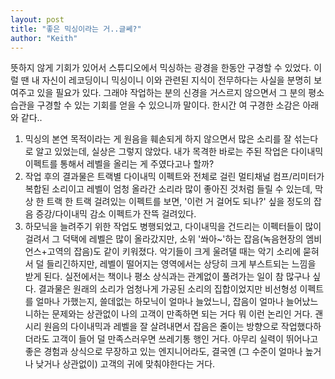 ```yaml
---
layout: post
title: "좋은 믹싱이라는 거..글쎄?"
author: "Keith"
---
```


뜻하지 않게 기회가 있어서 스튜디오에서 믹싱하는 광경을 한동안 구경할 수 있었다. 이럴 땐 내 자신이 레코딩이니 믹싱이니 이와 관련된 지식이 전무하다는 사실을 분명히 보여주고 있을 필요가 있다. 그래야 작업하는 분의 신경을 거스르지 않으면서 그 분의 평소 습관을 구경할 수 있는 기회를 얻을 수 있으니까 말이다.
한시간 여 구경한 소감은 아래와 같다..
1) 믹싱의 본연 목적이라는 게 원음을 훼손되게 하지 않으면서 많은 소리를 잘 섞는다로 알고 있었는데, 실상은 그렇지 않았다. 내가 목격한 바로는 주된 작업은 다이내믹 이펙트를 통해서 레벨을 올리는 게 주였다고나 할까?
2) 작업 후의 결과물은 트랙별 다이내믹 이펙트와 전체로 걸린 멀티채널 컴프/리미터가 복합된 소리이고 레벨이 엄청 올라간 소리라 많이 좋아진 것처럼 들릴 수 있는데, 막상 한 트랙 한 트랙 걸려있는 이펙트를 보면, '이런 거 걸어도 되나?' 싶을 정도의 잡음 증강/다이내믹 감소 이펙트가 잔뜩 걸려있다. 
3) 하모닉을 늘려주기 위한 작업도 병행되었고, 다이내믹을 건드리는 이펙터들이 많이 걸려서 그 덕택에 레벨은 많이 올라갔지만, 소위 '쏴아~'하는 잡음(녹음현장의 엠비언스+고역의 잡음)도 같이 키워졌다. 악기들이 크게 울려댈 때는 악기 소리에 묻혀서 덜 들리긴하지만, 레벨이 떨어지는 영역에서는 상당히 크게 부스트되는 느낌을 받게 된다.
실전에서는 책이나 평소 상식과는 관계없이 풀려가는 일이 참 많구나 싶다. 결과물은 원래의 소리가 엄청나게 가공된 소리의 집합이었지만 비선형성 이펙트를 얼마나 가했는지, 쓸데없는 하모닉이 얼마나 늘었느니, 잡음이 얼마나 늘어났느니하는 문제와는 상관없이 나의 고객이 만족하면 되는 거다 뭐 이런 논리인 거다. 괜시리 원음의 다이내믹과 레벨을 잘 살려내면서 잡음은 줄이는 방향으로 작업했다하더라도 고객이 들어 덜 만족스러우면 쓰레기통 행인 거다. 
아무리 실력이 뛰어나고 좋은 경험과 상식으로 무장하고 있는 엔지니어라도, 결국엔 (그 수준이 얼마나 높거나 낮거나 상관없이) 고객의 귀에 맞춰야한다는 거다.

